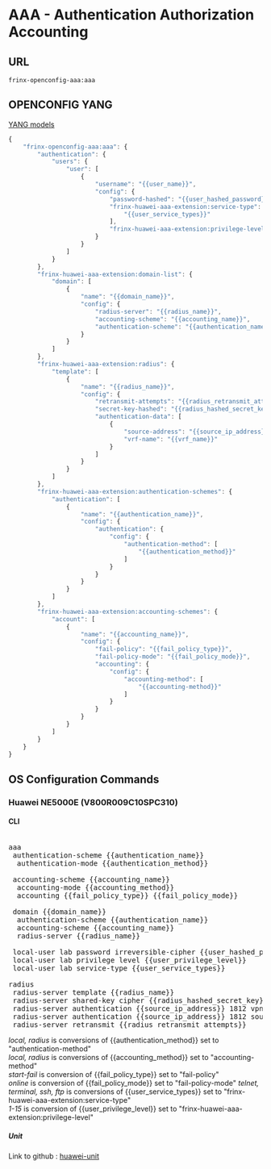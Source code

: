 # AAA - Authentication Authorization Accounting


## URL

```
frinx-openconfig-aaa:aaa
```

## OPENCONFIG YANG


[YANG models](https://github.com/FRINXio/openconfig/tree/master/aaa/src/main/yang)


```javascript
{
    "frinx-openconfig-aaa:aaa": {
        "authentication": {
            "users": {
                "user": [
                    {
                        "username": "{{user_name}}",
                        "config": {
                            "password-hashed": "{{user_hashed_password}}",
                            "frinx-huawei-aaa-extension:service-type": [
                                "{{user_service_types}}"
                            ],
                            "frinx-huawei-aaa-extension:privilege-level": "{{user_privilege_level}}"
                        }
                    }
                ]
            }
        },
        "frinx-huawei-aaa-extension:domain-list": {
            "domain": [
                {
                    "name": "{{domain_name}}",
                    "config": {
                        "radius-server": "{{radius_name}}",
                        "accounting-scheme": "{{accounting_name}}",
                        "authentication-scheme": "{{authentication_name}}"
                    }
                }
            ]
        },
        "frinx-huawei-aaa-extension:radius": {
            "template": [
                {
                    "name": "{{radius_name}}",
                    "config": {
                        "retransmit-attempts": "{{radius_retransmit_attempts}}",
                        "secret-key-hashed": "{{radius_hashed_secret_key}}",
                        "authentication-data": [
                            {
                                "source-address": "{{source_ip_address}}",
                                "vrf-name": "{{vrf_name}}"
                            }
                        ]
                    }
                }
            ]
        },
        "frinx-huawei-aaa-extension:authentication-schemes": {
            "authentication": [
                {
                    "name": "{{authentication_name}}",
                    "config": {
                        "authentication": {
                            "config": {
                                "authentication-method": [
                                    "{{authentication_method}}"
                                ]
                            }
                        }
                    }
                }
            ]
        },
        "frinx-huawei-aaa-extension:accounting-schemes": {
            "account": [
                {
                    "name": "{{accounting_name}}",
                    "config": {
                        "fail-policy": "{{fail_policy_type}}",
                        "fail-policy-mode": "{{fail_policy_mode}}",
                        "accounting": {
                            "config": {
                                "accounting-method": [
                                    "{{accounting-method}}"
                                ]
                            }
                        }
                    }
                }
            ]
        }
    }
}
```

## OS Configuration Commands

### Huawei NE5000E (V800R009C10SPC310)

#### CLI

<pre> 
aaa                                        
 authentication-scheme {{authentication_name}}             
  authentication-mode {{authentication_method}} 

 accounting-scheme {{accounting_name}}
  accounting-mode {{accounting_method}}                  
  accounting {{fail_policy_type}} {{fail_policy_mode}}  

 domain {{domain_name}}                           
  authentication-scheme {{authentication_name}}        
  accounting-scheme {{accounting_name}}         
  radius-server {{radius_name}}                  
 
 local-user lab password irreversible-cipher {{user_hashed_password}}
 local-user lab privilege level {{user_privilege_level}}       
 local-user lab service-type {{user_service_types}}

radius 
 radius-server template {{radius_name}}
 radius-server shared-key cipher {{radius_hashed_secret_key}}
 radius-server authentication {{source_ip_address}} 1812 vpn-instance {{vrf_name}} source LoopBack 0 weight 80
 radius-server authentication {{source_ip_address}} 1812 source LoopBack 0 weight 80
 radius-server retransmit {{radius_retransmit_attempts}}
</pre>

*local, radius* is conversions of {{authentication_method}} set to "authentication-method"  
*local, radius* is conversions of {{accounting_method}} set to "accounting-method"  
*start-fail* is conversion of {{fail_policy_type}} set to "fail-policy"  
*online* is conversion of {{fail_policy_mode}} set to "fail-policy-mode"
*telnet, terminal, ssh, ftp* is conversions of {{user_service_types}} set to "frinx-huawei-aaa-extension:service-type"  
*1-15* is conversion of {{user_privilege_level}} set to "frinx-huawei-aaa-extension:privilege-level"

##### Unit

Link to github : [huawei-unit](https://github.com/FRINXio/cli-units/tree/master/huawei/aaa)
